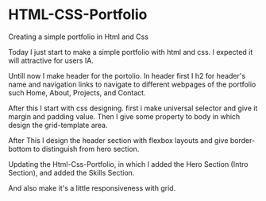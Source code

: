 # HTML-CSS-Portfolio
Creating a simple portfolio in Html and Css

Today I just start to make a simple portfolio with html and css. I expected it will attractive for users IA.

Untill now I make header for the portolio. In header first I h2 for header's name and navigation links to navigate to different webpages of the portfolio such Home, About, Projects, and Contact.

After this I start with css designing. first i make universal selector and give it margin and padding value. Then  I give some property to body in which design the grid-template area.

After This I design the header section with flexbox layouts and give border-bottom to distinguish from hero section.


Updating the Html-Css-Portfolio, in which I added the Hero Section (Intro Section), and added the Skills Section.

And also make it's a little responsiveness with grid.